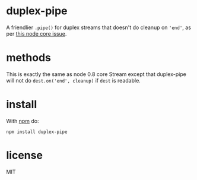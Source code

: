 # duplex-pipe

A friendlier `.pipe()` for duplex streams that doesn't do cleanup on `'end'`, as
per
[this node core issue](https://github.com/joyent/node/pull/2524#issuecomment-8790281).

# methods

This is exactly the same as node 0.8 core Stream except that duplex-pipe will
not do `dest.on('end', cleanup)` if `dest` is readable.

# install

With [npm](https://npmjs.org) do:

```
npm install duplex-pipe
```

# license

MIT
